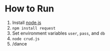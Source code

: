 # How to Run

1. Install [node.js](http://nodejs.org/)
2. `npm install request`
3. Set environment variables `user`, `pass`, and `db`
4. `node crud.js`
5. /dance
